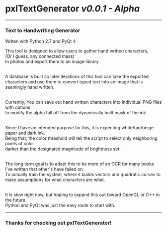 # **pxlTextGenerator**  *v0.0.1 - Alpha*
-----------------------------------
### **Text to Handwriting Generator**

Writen with Python 2.7 and PyQt 4


This tool is designed to allow users to gather hand written characters,
<br/>(Or I guess, any connected mass)
<br/>In photos and export them to an image library.


<br/>A database is built so later iterations of this tool can take the exported
<br/>characters and use them to convert typed text into an image that is seemingly hand written.


<br/>Currently, You can save out hand written characters into individual PNG files with options
<br/>to modify the alpha fall off from the dynamically built mask of the ink.


<br/>Since I have an intended purpose for this, it is expecting white/tan/beige paper and dark ink.
<br/>Being that, the color threshold will tell the script to select only neighboring pixels of color
<br/>darker than the designated magnitude of brightness set.

   
<br/>The long term goal is to adapt this to be more of an OCR for many books I've written that other's have failed on.
<br/>To actually train the system, where it builds vectors and quadratic curves to make assumptions for what characters are what.


<br/>It is slow right now, but hoping to expand this out toward OpenGL or C++ in the future.
<br/>Python and PyQt was just the easy route to start with.
<br/>

______________________________

### Thanks for checking out pxlTextGenerator!

